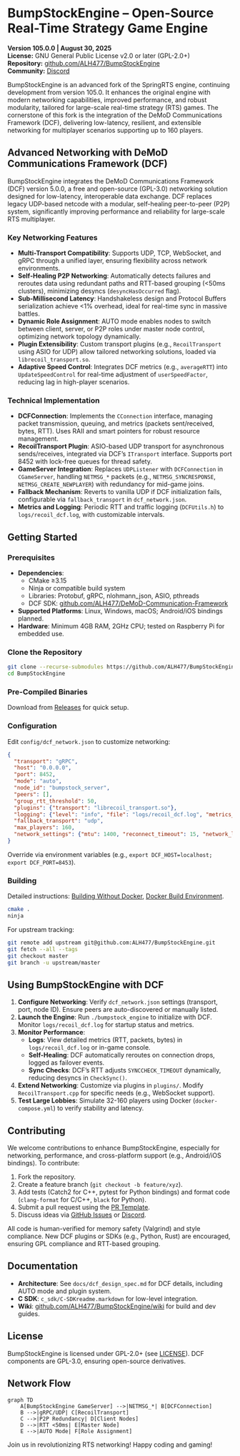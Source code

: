 # BumpStockEngine – Open-Source Real-Time Strategy Game Engine

**Version 105.0.0 | August 30, 2025**  
**License:** GNU General Public License v2.0 or later (GPL-2.0+)  
**Repository:** [github.com/ALH477/BumpStockEngine](https://github.com/ALH477/BumpStockEngine)  
**Community:** [Discord](https://discord.gg/GUpRg6Wz3e)

BumpStockEngine is an advanced fork of the SpringRTS engine, continuing development from version 105.0. It enhances the original engine with modern networking capabilities, improved performance, and robust modularity, tailored for large-scale real-time strategy (RTS) games. The cornerstone of this fork is the integration of the DeMoD Communications Framework (DCF), delivering low-latency, resilient, and extensible networking for multiplayer scenarios supporting up to 160 players.

## Advanced Networking with DeMoD Communications Framework (DCF)

BumpStockEngine integrates the DeMoD Communications Framework (DCF) version 5.0.0, a free and open-source (GPL-3.0) networking solution designed for low-latency, interoperable data exchange. DCF replaces legacy UDP-based netcode with a modular, self-healing peer-to-peer (P2P) system, significantly improving performance and reliability for large-scale RTS multiplayer.

### Key Networking Features
- **Multi-Transport Compatibility**: Supports UDP, TCP, WebSocket, and gRPC through a unified layer, ensuring flexibility across network environments.
- **Self-Healing P2P Networking**: Automatically detects failures and reroutes data using redundant paths and RTT-based grouping (<50ms clusters), minimizing desyncs (`desyncHasOccurred` flag).
- **Sub-Millisecond Latency**: Handshakeless design and Protocol Buffers serialization achieve <1% overhead, ideal for real-time sync in massive battles.
- **Dynamic Role Assignment**: AUTO mode enables nodes to switch between client, server, or P2P roles under master node control, optimizing network topology dynamically.
- **Plugin Extensibility**: Custom transport plugins (e.g., `RecoilTransport` using ASIO for UDP) allow tailored networking solutions, loaded via `librecoil_transport.so`.
- **Adaptive Speed Control**: Integrates DCF metrics (e.g., `averageRTT`) into `UpdateSpeedControl` for real-time adjustment of `userSpeedFactor`, reducing lag in high-player scenarios.

### Technical Implementation
- **DCFConnection**: Implements the `CConnection` interface, managing packet transmission, queuing, and metrics (packets sent/received, bytes, RTT). Uses RAII and smart pointers for robust resource management.
- **RecoilTransport Plugin**: ASIO-based UDP transport for asynchronous sends/receives, integrated via DCF’s `ITransport` interface. Supports port 8452 with lock-free queues for thread safety.
- **GameServer Integration**: Replaces `UDPListener` with `DCFConnection` in `CGameServer`, handling `NETMSG_*` packets (e.g., `NETMSG_SYNCRESPONSE`, `NETMSG_CREATE_NEWPLAYER`) with redundancy for mid-game joins.
- **Fallback Mechanism**: Reverts to vanilla UDP if DCF initialization fails, configurable via `fallback_transport` in `dcf_network.json`.
- **Metrics and Logging**: Periodic RTT and traffic logging (`DCFUtils.h`) to `logs/recoil_dcf.log`, with customizable intervals.

## Getting Started

### Prerequisites
- **Dependencies**:
  - CMake ≥3.15
  - Ninja or compatible build system
  - Libraries: Protobuf, gRPC, nlohmann_json, ASIO, pthreads
  - DCF SDK: [github.com/ALH477/DeMoD-Communication-Framework](https://github.com/ALH477/DeMoD-Communication-Framework)
- **Supported Platforms**: Linux, Windows, macOS; Android/iOS bindings planned.
- **Hardware**: Minimum 4GB RAM, 2GHz CPU; tested on Raspberry Pi for embedded use.

### Clone the Repository
```bash
git clone --recurse-submodules https://github.com/ALH477/BumpStockEngine.git
cd BumpStockEngine
```

### Pre-Compiled Binaries
Download from [Releases](https://github.com/ALH477/BumpStockEngine/releases) for quick setup.

### Configuration
Edit `config/dcf_network.json` to customize networking:
```json
{
  "transport": "gRPC",
  "host": "0.0.0.0",
  "port": 8452,
  "mode": "auto",
  "node_id": "bumpstock_server",
  "peers": [],
  "group_rtt_threshold": 50,
  "plugins": {"transport": "librecoil_transport.so"},
  "logging": {"level": "info", "file": "logs/recoil_dcf.log", "metrics_interval": 2000},
  "fallback_transport": "udp",
  "max_players": 160,
  "network_settings": {"mtu": 1400, "reconnect_timeout": 15, "network_loss_factor": 0}
}
```
Override via environment variables (e.g., `export DCF_HOST=localhost; export DCF_PORT=8453`).

### Building
Detailed instructions: [Building Without Docker](https://github.com/ALH477/BumpStockEngine/wiki/Building-and-Developing-Without-Docker), [Docker Build Environment](https://github.com/ALH477/BumpStockEngine/wiki/Build-Environment-Docker).
```bash
cmake .
ninja
```
For upstream tracking:
```bash
git remote add upstream git@github.com:ALH477/BumpStockEngine.git
git fetch --all --tags
git checkout master
git branch -u upstream/master
```

## Using BumpStockEngine with DCF

1. **Configure Networking**: Verify `dcf_network.json` settings (transport, port, node ID). Ensure peers are auto-discovered or manually listed.
2. **Launch the Engine**: Run `./bumpstock_engine` to initialize with DCF. Monitor `logs/recoil_dcf.log` for startup status and metrics.
3. **Monitor Performance**:
   - **Logs**: View detailed metrics (RTT, packets, bytes) in `logs/recoil_dcf.log` or in-game console.
   - **Self-Healing**: DCF automatically reroutes on connection drops, logged as failover events.
   - **Sync Checks**: DCF’s RTT adjusts `SYNCCHECK_TIMEOUT` dynamically, reducing desyncs in `CheckSync()`.
4. **Extend Networking**: Customize via plugins in `plugins/`. Modify `RecoilTransport.cpp` for specific needs (e.g., WebSocket support).
5. **Test Large Lobbies**: Simulate 32-160 players using Docker (`docker-compose.yml`) to verify stability and latency.

## Contributing
We welcome contributions to enhance BumpStockEngine, especially for networking, performance, and cross-platform support (e.g., Android/iOS bindings). To contribute:
1. Fork the repository.
2. Create a feature branch (`git checkout -b feature/xyz`).
3. Add tests (Catch2 for C++, pytest for Python bindings) and format code (`clang-format` for C/C++, `black` for Python).
4. Submit a pull request using the [PR Template](docs/PR_TEMPLATE.md).
5. Discuss ideas via [GitHub Issues](https://github.com/ALH477/BumpStockEngine/issues) or [Discord](https://discord.gg/GUpRg6Wz3e).

All code is human-verified for memory safety (Valgrind) and style compliance. New DCF plugins or SDKs (e.g., Python, Rust) are encouraged, ensuring GPL compliance and RTT-based grouping.

## Documentation
- **Architecture**: See `docs/dcf_design_spec.md` for DCF details, including AUTO mode and plugin system.
- **C SDK**: `c_sdk/C-SDKreadme.markdown` for low-level integration.
- **Wiki**: [github.com/ALH477/BumpStockEngine/wiki](https://github.com/ALH477/BumpStockEngine/wiki) for build and dev guides.

## License
BumpStockEngine is licensed under GPL-2.0+ (see [LICENSE](LICENSE)). DCF components are GPL-3.0, ensuring open-source derivatives.

## Network Flow
```mermaid
graph TD
    A[BumpStockEngine GameServer] -->|NETMSG_*| B[DCFConnection]
    B -->|gRPC/UDP| C[RecoilTransport]
    C -->|P2P Redundancy| D[Client Nodes]
    D -->|RTT <50ms| E[Master Node]
    E -->|AUTO Mode| F[Role Assignment]
```

Join us in revolutionizing RTS networking! Happy coding and gaming!